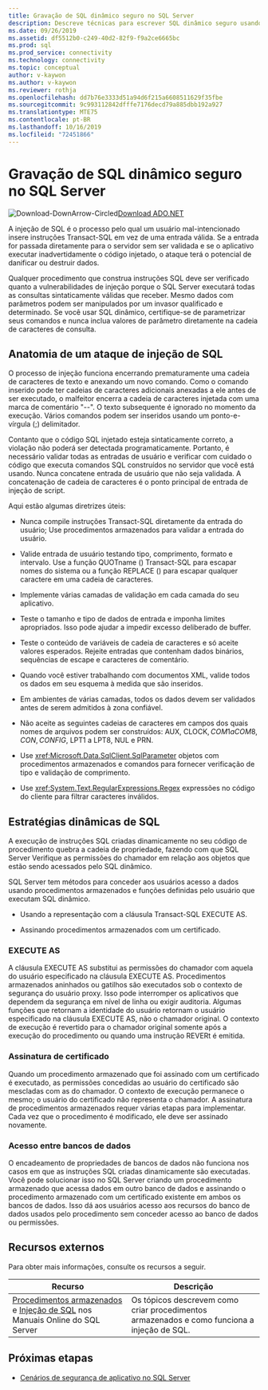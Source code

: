 ```yaml
---
title: Gravação de SQL dinâmico seguro no SQL Server
description: Descreve técnicas para escrever SQL dinâmico seguro usando procedimentos armazenados.
ms.date: 09/26/2019
ms.assetid: df5512b0-c249-40d2-82f9-f9a2ce6665bc
ms.prod: sql
ms.prod_service: connectivity
ms.technology: connectivity
ms.topic: conceptual
author: v-kaywon
ms.author: v-kaywon
ms.reviewer: rothja
ms.openlocfilehash: dd7b76e3333d51a94d6f215a6608511629f35fbe
ms.sourcegitcommit: 9c993112842dfffe7176decd79a885dbb192a927
ms.translationtype: MTE75
ms.contentlocale: pt-BR
ms.lasthandoff: 10/16/2019
ms.locfileid: "72451866"
---
```

# <a name="writing-secure-dynamic-sql-in-sql-server"></a>Gravação de SQL dinâmico seguro no SQL Server

![Download-DownArrow-Circled](../../../ssdt/media/download.png)[Download ADO.NET](../../sql-connection-libraries.md#anchor-20-drivers-relational-access)

A injeção de SQL é o processo pelo qual um usuário mal-intencionado insere instruções Transact-SQL em vez de uma entrada válida. Se a entrada for passada diretamente para o servidor sem ser validada e se o aplicativo executar inadvertidamente o código injetado, o ataque terá o potencial de danificar ou destruir dados.  
  
Qualquer procedimento que construa instruções SQL deve ser verificado quanto a vulnerabilidades de injeção porque o SQL Server executará todas as consultas sintaticamente válidas que receber. Mesmo dados com parâmetros podem ser manipulados por um invasor qualificado e determinado. Se você usar SQL dinâmico, certifique-se de parametrizar seus comandos e nunca inclua valores de parâmetro diretamente na cadeia de caracteres de consulta.  
  
## <a name="anatomy-of-a-sql-injection-attack"></a>Anatomia de um ataque de injeção de SQL  
O processo de injeção funciona encerrando prematuramente uma cadeia de caracteres de texto e anexando um novo comando. Como o comando inserido pode ter cadeias de caracteres adicionais anexadas a ele antes de ser executado, o malfeitor encerra a cadeia de caracteres injetada com uma marca de comentário "--". O texto subsequente é ignorado no momento da execução. Vários comandos podem ser inseridos usando um ponto-e-vírgula (;) delimitador.  
  
Contanto que o código SQL injetado esteja sintaticamente correto, a violação não poderá ser detectada programaticamente. Portanto, é necessário validar todas as entradas de usuário e verificar com cuidado o código que executa comandos SQL construídos no servidor que você está usando. Nunca concatene entrada de usuário que não seja validada. A concatenação de cadeia de caracteres é o ponto principal de entrada de injeção de script.  
  
Aqui estão algumas diretrizes úteis:  
  
- Nunca compile instruções Transact-SQL diretamente da entrada do usuário; Use procedimentos armazenados para validar a entrada do usuário.  
  
- Valide entrada de usuário testando tipo, comprimento, formato e intervalo. Use a função QUOTname () Transact-SQL para escapar nomes do sistema ou a função REPLACE () para escapar qualquer caractere em uma cadeia de caracteres.  
  
- Implemente várias camadas de validação em cada camada do seu aplicativo.  
  
- Teste o tamanho e tipo de dados de entrada e imponha limites apropriados. Isso pode ajudar a impedir excesso deliberado de buffer.  
  
- Teste o conteúdo de variáveis de cadeia de caracteres e só aceite valores esperados. Rejeite entradas que contenham dados binários, sequências de escape e caracteres de comentário.  
  
- Quando você estiver trabalhando com documentos XML, valide todos os dados em seu esquema à medida que são inseridos.  
  
- Em ambientes de várias camadas, todos os dados devem ser validados antes de serem admitidos à zona confiável.  
  
- Não aceite as seguintes cadeias de caracteres em campos dos quais nomes de arquivos podem ser construídos: AUX, CLOCK$, COM1 a COM8, CON, CONFIG$, LPT1 a LPT8, NUL e PRN.  
  
- Use <xref:Microsoft.Data.SqlClient.SqlParameter> objetos com procedimentos armazenados e comandos para fornecer verificação de tipo e validação de comprimento.  
  
- Use <xref:System.Text.RegularExpressions.Regex> expressões no código do cliente para filtrar caracteres inválidos.  
  
## <a name="dynamic-sql-strategies"></a>Estratégias dinâmicas de SQL  
A execução de instruções SQL criadas dinamicamente no seu código de procedimento quebra a cadeia de propriedade, fazendo com que SQL Server Verifique as permissões do chamador em relação aos objetos que estão sendo acessados pelo SQL dinâmico.  
  
SQL Server tem métodos para conceder aos usuários acesso a dados usando procedimentos armazenados e funções definidas pelo usuário que executam SQL dinâmico.  
  
- Usando a representação com a cláusula Transact-SQL EXECUTE AS.  
  
- Assinando procedimentos armazenados com um certificado.  
  
### <a name="execute-as"></a>EXECUTE AS  
A cláusula EXECUTE AS substitui as permissões do chamador com aquela do usuário especificado na cláusula EXECUTE AS. Procedimentos armazenados aninhados ou gatilhos são executados sob o contexto de segurança do usuário proxy. Isso pode interromper os aplicativos que dependem da segurança em nível de linha ou exigir auditoria. Algumas funções que retornam a identidade do usuário retornam o usuário especificado na cláusula EXECUTE AS, não o chamador original. O contexto de execução é revertido para o chamador original somente após a execução do procedimento ou quando uma instrução REVERt é emitida.  
  
### <a name="certificate-signing"></a>Assinatura de certificado  
Quando um procedimento armazenado que foi assinado com um certificado é executado, as permissões concedidas ao usuário do certificado são mescladas com as do chamador. O contexto de execução permanece o mesmo; o usuário do certificado não representa o chamador. A assinatura de procedimentos armazenados requer várias etapas para implementar. Cada vez que o procedimento é modificado, ele deve ser assinado novamente.  
  
### <a name="cross-database-access"></a>Acesso entre bancos de dados  
O encadeamento de propriedades de bancos de dados não funciona nos casos em que as instruções SQL criadas dinamicamente são executadas. Você pode solucionar isso no SQL Server criando um procedimento armazenado que acessa dados em outro banco de dados e assinando o procedimento armazenado com um certificado existente em ambos os bancos de dados. Isso dá aos usuários acesso aos recursos do banco de dados usados pelo procedimento sem conceder acesso ao banco de dados ou permissões.  
  
## <a name="external-resources"></a>Recursos externos  
Para obter mais informações, consulte os recursos a seguir.  
  
|Recurso|Descrição|  
|--------------|-----------------|  
|[Procedimentos armazenados](../../../relational-databases/stored-procedures/stored-procedures-database-engine.md) e [Injeção de SQL](../../../relational-databases/security/sql-injection.md) nos Manuais Online do SQL Server|Os tópicos descrevem como criar procedimentos armazenados e como funciona a injeção de SQL.|  
  
## <a name="next-steps"></a>Próximas etapas
- [Cenários de segurança de aplicativo no SQL Server](application-security-scenarios-sql-server.md)
